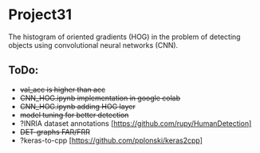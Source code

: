 # Project31
The histogram of oriented gradients (HOG) in the problem of detecting objects using convolutional neural networks (CNN).

## ToDo:
  * ~~val_acc is higher than acc~~
  * ~~CNN_HOG.ipynb implementation in google colab~~
  * ~~CNN_HOG.ipynb adding HOG layer~~
  * ~~model tuning for better detection~~
  * ?INRIA dataset annotations [https://github.com/rupy/HumanDetection]
  * ~~DET-graphs FAR/FRR~~
  * ?keras-to-cpp [https://github.com/pplonski/keras2cpp]
  

